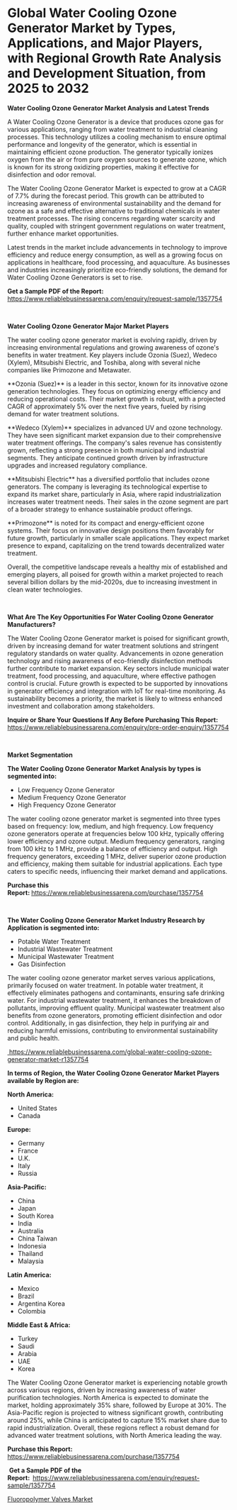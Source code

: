 <p><h1>Global Water Cooling Ozone Generator Market by Types, Applications, and Major Players, with Regional Growth Rate Analysis and Development Situation, from 2025 to 2032</h1></p><p><strong>Water Cooling Ozone Generator Market Analysis and Latest Trends</strong></p>
<p><p>A Water Cooling Ozone Generator is a device that produces ozone gas for various applications, ranging from water treatment to industrial cleaning processes. This technology utilizes a cooling mechanism to ensure optimal performance and longevity of the generator, which is essential in maintaining efficient ozone production. The generator typically ionizes oxygen from the air or from pure oxygen sources to generate ozone, which is known for its strong oxidizing properties, making it effective for disinfection and odor removal.</p><p>The Water Cooling Ozone Generator Market is expected to grow at a CAGR of 7.7% during the forecast period. This growth can be attributed to increasing awareness of environmental sustainability and the demand for ozone as a safe and effective alternative to traditional chemicals in water treatment processes. The rising concerns regarding water scarcity and quality, coupled with stringent government regulations on water treatment, further enhance market opportunities.</p><p>Latest trends in the market include advancements in technology to improve efficiency and reduce energy consumption, as well as a growing focus on applications in healthcare, food processing, and aquaculture. As businesses and industries increasingly prioritize eco-friendly solutions, the demand for Water Cooling Ozone Generators is set to rise.</p></p>
<p><strong>Get a Sample PDF of the Report:&nbsp;</strong> <a href="https://www.reliablebusinessarena.com/enquiry/request-sample/1357754?utm_campaign=3346&utm_medium=2&utm_source=Github&utm_content=ia&utm_term=11042025&utm_id=water-cooling-ozone-generator">https://www.reliablebusinessarena.com/enquiry/request-sample/1357754</a></p>
<p>&nbsp;</p>
<p><strong>Water Cooling Ozone Generator Major Market Players</strong></p>
<p><p>The water cooling ozone generator market is evolving rapidly, driven by increasing environmental regulations and growing awareness of ozone's benefits in water treatment. Key players include Ozonia (Suez), Wedeco (Xylem), Mitsubishi Electric, and Toshiba, along with several niche companies like Primozone and Metawater.</p><p>**Ozonia (Suez)** is a leader in this sector, known for its innovative ozone generation technologies. They focus on optimizing energy efficiency and reducing operational costs. Their market growth is robust, with a projected CAGR of approximately 5% over the next five years, fueled by rising demand for water treatment solutions.</p><p>**Wedeco (Xylem)** specializes in advanced UV and ozone technology. They have seen significant market expansion due to their comprehensive water treatment offerings. The company's sales revenue has consistently grown, reflecting a strong presence in both municipal and industrial segments. They anticipate continued growth driven by infrastructure upgrades and increased regulatory compliance.</p><p>**Mitsubishi Electric** has a diversified portfolio that includes ozone generators. The company is leveraging its technological expertise to expand its market share, particularly in Asia, where rapid industrialization increases water treatment needs. Their sales in the ozone segment are part of a broader strategy to enhance sustainable product offerings.</p><p>**Primozone** is noted for its compact and energy-efficient ozone systems. Their focus on innovative design positions them favorably for future growth, particularly in smaller scale applications. They expect market presence to expand, capitalizing on the trend towards decentralized water treatment.</p><p>Overall, the competitive landscape reveals a healthy mix of established and emerging players, all poised for growth within a market projected to reach several billion dollars by the mid-2020s, due to increasing investment in clean water technologies.</p></p>
<p>&nbsp;</p>
<p><strong>What Are The Key Opportunities For Water Cooling Ozone Generator Manufacturers?</strong></p>
<p><p>The Water Cooling Ozone Generator market is poised for significant growth, driven by increasing demand for water treatment solutions and stringent regulatory standards on water quality. Advancements in ozone generation technology and rising awareness of eco-friendly disinfection methods further contribute to market expansion. Key sectors include municipal water treatment, food processing, and aquaculture, where effective pathogen control is crucial. Future growth is expected to be supported by innovations in generator efficiency and integration with IoT for real-time monitoring. As sustainability becomes a priority, the market is likely to witness enhanced investment and collaboration among stakeholders.</p></p>
<p><strong>Inquire or Share Your Questions If Any Before Purchasing This Report:</strong> <a href="https://www.reliablebusinessarena.com/enquiry/pre-order-enquiry/1357754?utm_campaign=3346&utm_medium=2&utm_source=Github&utm_content=ia&utm_term=11042025&utm_id=water-cooling-ozone-generator">https://www.reliablebusinessarena.com/enquiry/pre-order-enquiry/1357754</a></p>
<p>&nbsp;</p>
<p><strong>Market Segmentation</strong></p>
<p><strong>The Water Cooling Ozone Generator Market Analysis by types is segmented into:</strong></p>
<p><ul><li>Low Frequency Ozone Generator</li><li>Medium Frequency Ozone Generator</li><li>High Frequency Ozone Generator</li></ul></p>
<p><p>The water cooling ozone generator market is segmented into three types based on frequency: low, medium, and high frequency. Low frequency ozone generators operate at frequencies below 100 kHz, typically offering lower efficiency and ozone output. Medium frequency generators, ranging from 100 kHz to 1 MHz, provide a balance of efficiency and output. High frequency generators, exceeding 1 MHz, deliver superior ozone production and efficiency, making them suitable for industrial applications. Each type caters to specific needs, influencing their market demand and applications.</p></p>
<p><strong>Purchase this Report:&nbsp;</strong><a href="https://www.reliablebusinessarena.com/purchase/1357754?utm_campaign=3346&utm_medium=2&utm_source=Github&utm_content=ia&utm_term=11042025&utm_id=water-cooling-ozone-generator">https://www.reliablebusinessarena.com/purchase/1357754</a></p>
<p>&nbsp;</p>
<p><strong>The Water Cooling Ozone Generator Market Industry Research by Application is segmented into:</strong></p>
<p><ul><li>Potable Water Treatment</li><li>Industrial Wastewater Treatment</li><li>Municipal Wastewater Treatment</li><li>Gas Disinfection</li></ul></p>
<p><p>The water cooling ozone generator market serves various applications, primarily focused on water treatment. In potable water treatment, it effectively eliminates pathogens and contaminants, ensuring safe drinking water. For industrial wastewater treatment, it enhances the breakdown of pollutants, improving effluent quality. Municipal wastewater treatment also benefits from ozone generators, promoting efficient disinfection and odor control. Additionally, in gas disinfection, they help in purifying air and reducing harmful emissions, contributing to environmental sustainability and public health.</p></p>
<p><a href="https://www.reliablebusinessarena.com/global-water-cooling-ozone-generator-market-r1357754?utm_campaign=3346&utm_medium=2&utm_source=Github&utm_content=ia&utm_term=11042025&utm_id=water-cooling-ozone-generator">&nbsp;https://www.reliablebusinessarena.com/global-water-cooling-ozone-generator-market-r1357754</a></p>
<p><strong>In terms of Region, the Water Cooling Ozone Generator Market Players available by Region are:</strong></p>
<p>
    <p> <strong> North America: </strong>
        <ul>
            <li>United States</li>
            <li>Canada</li>
        </ul>
        </p> 
    <p> <strong> Europe: </strong>
        <ul>
            <li>Germany</li>
            <li>France</li>
            <li>U.K.</li>
            <li>Italy</li>
            <li>Russia</li>
        </ul>
        </p> 
    <p> <strong> Asia-Pacific: </strong>
        <ul>
            <li>China</li>
            <li>Japan</li>
            <li>South Korea</li>
            <li>India</li>
            <li>Australia</li>
            <li>China Taiwan</li>
            <li>Indonesia</li>
            <li>Thailand</li>
            <li>Malaysia</li>
        </ul>
        </p> 
    <p> <strong> Latin America: </strong>
        <ul>
            <li>Mexico</li>
            <li>Brazil</li>
            <li>Argentina Korea</li>
            <li>Colombia</li>
        </ul>
        </p> 
    <p> <strong> Middle East & Africa: </strong>
        <ul>
            <li>Turkey</li>
            <li>Saudi</li>
            <li>Arabia</li>
            <li>UAE</li>
            <li>Korea</li>
        </ul>
    </p>
    </p>
<p><p>The Water Cooling Ozone Generator market is experiencing notable growth across various regions, driven by increasing awareness of water purification technologies. North America is expected to dominate the market, holding approximately 35% share, followed by Europe at 30%. The Asia-Pacific region is projected to witness significant growth, contributing around 25%, while China is anticipated to capture 15% market share due to rapid industrialization. Overall, these regions reflect a robust demand for advanced water treatment solutions, with North America leading the way.</p></p>
<p><strong>Purchase this Report: </strong><a href="https://www.reliablebusinessarena.com/purchase/1357754?utm_campaign=3346&utm_medium=2&utm_source=Github&utm_content=ia&utm_term=11042025&utm_id=water-cooling-ozone-generator">https://www.reliablebusinessarena.com/purchase/1357754</a></p>
<p>&nbsp;<strong>Get a Sample PDF of the Report:&nbsp;&nbsp;</strong><a href="https://www.reliablebusinessarena.com/enquiry/request-sample/1357754?utm_campaign=3346&utm_medium=2&utm_source=Github&utm_content=ia&utm_term=11042025&utm_id=water-cooling-ozone-generator">https://www.reliablebusinessarena.com/enquiry/request-sample/1357754</a></p>
<p><strong></strong></p>
<p><p><a href="https://github.com/oliveroste6/Market-Research-Report-List-1/blob/main/fluoropolymer-valves-market.md?utm_campaign=3346&utm_medium=2&utm_source=Github&utm_content=ia&utm_term=11042025&utm_id=water-cooling-ozone-generator">Fluoropolymer Valves Market</a></p></p>